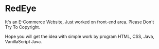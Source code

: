 # RedEye
It's an E-Commerce Website, Just worked on front-end area.
Please Don't Try To Copyright.

Hope you will get the idea with simple work by program HTML, CSS, Java, VanillaScript Java.

